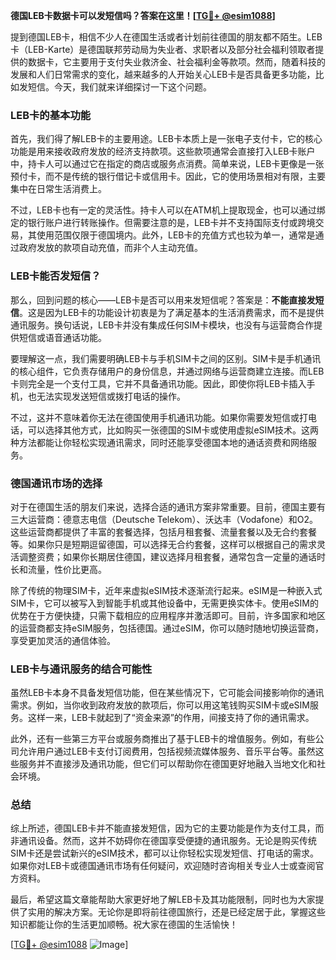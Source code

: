 **德国LEB卡数据卡可以发短信吗？答案在这里！[[TG💪+ @esim1088](https://t.me/s/esim1088)]**

提到德国LEB卡，相信不少人在德国生活或者计划前往德国的朋友都不陌生。LEB卡（LEB-Karte）是德国联邦劳动局为失业者、求职者以及部分社会福利领取者提供的数据卡，它主要用于支付失业救济金、社会福利金等款项。然而，随着科技的发展和人们日常需求的变化，越来越多的人开始关心LEB卡是否具备更多功能，比如发短信。今天，我们就来详细探讨一下这个问题。

### LEB卡的基本功能

首先，我们得了解LEB卡的主要用途。LEB卡本质上是一张电子支付卡，它的核心功能是用来接收政府发放的经济支持款项。这些款项通常会直接打入LEB卡账户中，持卡人可以通过它在指定的商店或服务点消费。简单来说，LEB卡更像是一张预付卡，而不是传统的银行借记卡或信用卡。因此，它的使用场景相对有限，主要集中在日常生活消费上。

不过，LEB卡也有一定的灵活性。持卡人可以在ATM机上提取现金，也可以通过绑定的银行账户进行转账操作。但需要注意的是，LEB卡并不支持国际支付或跨境交易，其使用范围仅限于德国境内。此外，LEB卡的充值方式也较为单一，通常是通过政府发放的款项自动充值，而非个人主动充值。

### LEB卡能否发短信？

那么，回到问题的核心——LEB卡是否可以用来发短信呢？答案是：**不能直接发短信**。这是因为LEB卡的功能设计初衷是为了满足基本的生活消费需求，而不是提供通讯服务。换句话说，LEB卡并没有集成任何SIM卡模块，也没有与运营商合作提供短信或语音通话功能。

要理解这一点，我们需要明确LEB卡与手机SIM卡之间的区别。SIM卡是手机通讯的核心组件，它负责存储用户的身份信息，并通过网络与运营商建立连接。而LEB卡则完全是一个支付工具，它并不具备通讯功能。因此，即使你将LEB卡插入手机，也无法实现发送短信或拨打电话的操作。

不过，这并不意味着你无法在德国使用手机通讯功能。如果你需要发短信或打电话，可以选择其他方式，比如购买一张德国的SIM卡或使用虚拟eSIM技术。这两种方法都能让你轻松实现通讯需求，同时还能享受德国本地的通话资费和网络服务。

### 德国通讯市场的选择

对于在德国生活的朋友们来说，选择合适的通讯方案非常重要。目前，德国主要有三大运营商：德意志电信（Deutsche Telekom）、沃达丰（Vodafone）和O2。这些运营商都提供了丰富的套餐选择，包括月租套餐、流量套餐以及无合约套餐等。如果你只是短期逗留德国，可以选择无合约套餐，这样可以根据自己的需求灵活调整资费；如果你长期居住德国，建议选择月租套餐，通常包含一定量的通话时长和流量，性价比更高。

除了传统的物理SIM卡，近年来虚拟eSIM技术逐渐流行起来。eSIM是一种嵌入式SIM卡，它可以被写入到智能手机或其他设备中，无需更换实体卡。使用eSIM的优势在于方便快捷，只需下载相应的应用程序并激活即可。目前，许多国家和地区的运营商都支持eSIM服务，包括德国。通过eSIM，你可以随时随地切换运营商，享受更加灵活的通信体验。

### LEB卡与通讯服务的结合可能性

虽然LEB卡本身不具备发短信功能，但在某些情况下，它可能会间接影响你的通讯需求。例如，当你收到政府发放的款项后，你可以用这笔钱购买SIM卡或eSIM服务。这样一来，LEB卡就起到了“资金来源”的作用，间接支持了你的通讯需求。

此外，还有一些第三方平台或服务商推出了基于LEB卡的增值服务。例如，有些公司允许用户通过LEB卡支付订阅费用，包括视频流媒体服务、音乐平台等。虽然这些服务并不直接涉及通讯功能，但它们可以帮助你在德国更好地融入当地文化和社会环境。

### 总结

综上所述，德国LEB卡并不能直接发短信，因为它的主要功能是作为支付工具，而非通讯设备。然而，这并不妨碍你在德国享受便捷的通讯服务。无论是购买传统SIM卡还是尝试新兴的eSIM技术，都可以让你轻松实现发短信、打电话的需求。如果你对LEB卡或德国通讯市场有任何疑问，欢迎随时咨询相关专业人士或查阅官方资料。

最后，希望这篇文章能帮助大家更好地了解LEB卡及其功能限制，同时也为大家提供了实用的解决方案。无论你是即将前往德国旅行，还是已经定居于此，掌握这些知识都能让你的生活更加顺畅。祝大家在德国的生活愉快！

[[TG💪+ @esim1088](https://t.me/s/esim1088) ![Image](https://i.postimg.cc/4NQfJmqS/Snipaste-2025-05-13-00-14-12.png)]